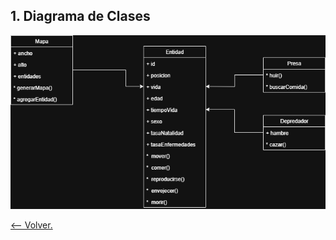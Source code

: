 
## **1. Diagrama de Clases**

[
	![DiagramaDeClases](Imagenes/DiagramaDeClases.png)
](Imagenes/DiagramaDeClases.png)

[&lt;-- Volver.](https://github.com/JDMQXD/Mundo-ValleAburra/tree/main)
